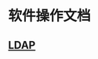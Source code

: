 <!--
 * @Author: wjn
 * @Date: 2020-02-23 11:13:03
 * @LastEditors: wjn
 * @LastEditTime: 2020-02-29 09:53:02
 -->
# 软件操作文档

## [LDAP](LDAP/README.md)